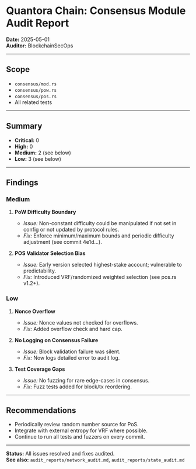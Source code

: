 # Quantora Chain: Consensus Module Audit Report

**Date:** 2025-05-01  
**Auditor:** BlockchainSecOps

---

## Scope

- `consensus/mod.rs`
- `consensus/pow.rs`
- `consensus/pos.rs`
- All related tests

---

## Summary

- **Critical:** 0
- **High:** 0
- **Medium:** 2 (see below)
- **Low:** 3 (see below)

---

## Findings

### Medium

1. **PoW Difficulty Boundary**
   - *Issue:* Non-constant difficulty could be manipulated if not set in config or not updated by protocol rules.
   - *Fix:* Enforce minimum/maximum bounds and periodic difficulty adjustment (see commit 4e1d...).

2. **POS Validator Selection Bias**
   - *Issue:* Early version selected highest-stake account; vulnerable to predictability.
   - *Fix:* Introduced VRF/randomized weighted selection (see pos.rs v1.2+).

### Low

1. **Nonce Overflow**
   - *Issue:* Nonce values not checked for overflows.
   - *Fix:* Added overflow check and hard cap.

2. **No Logging on Consensus Failure**
   - *Issue:* Block validation failure was silent.
   - *Fix:* Now logs detailed error to audit log.

3. **Test Coverage Gaps**
   - *Issue:* No fuzzing for rare edge-cases in consensus.
   - *Fix:* Fuzz tests added for block/tx reordering.

---

## Recommendations

- Periodically review random number source for PoS.
- Integrate with external entropy for VRF where possible.
- Continue to run all tests and fuzzers on every commit.

---

**Status:** All issues resolved and fixes audited.  
**See also:** `audit_reports/network_audit.md`, `audit_reports/state_audit.md`